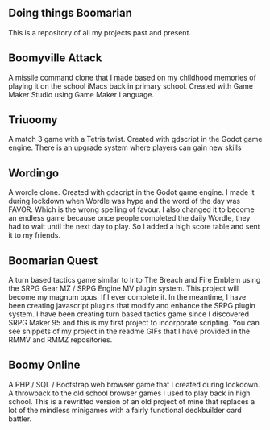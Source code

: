 ## Doing things Boomarian
This is a repository of all my projects past and present.

## Boomyville Attack
A missile command clone that I made based on my childhood memories of playing it on the school iMacs back in primary school. Created with Game Maker Studio using Game Maker Language.

## Triuoomy
A match 3 game with a Tetris twist. Created with gdscript in the Godot game engine. There is an upgrade system where players can gain new skills

## Wordingo
A wordle clone. Created with gdscript in the Godot game engine. I made it during lockdown when Wordle was hype and the word of the day was FAVOR. Which is the wrong spelling of favour. I also changed it to become an endless game because once people completed the daily Wordle, they had to wait until the next day to play. So I added a high score table and sent it to my friends. 

## Boomarian Quest
A turn based tactics game similar to Into The Breach and Fire Emblem using the SRPG Gear MZ / SRPG Engine MV plugin system. This project will become my magnum opus. If I ever complete it. In the meantime, I have been creating javascript plugins that modify and enhance the SRPG plugin system. I have been creating turn based tactics game since I discovered SRPG Maker 95 and this is my first project to incorporate scripting. You can see snippets of my project in the readme GIFs that I have provided in the RMMV and RMMZ repositories.

## Boomy Online
A PHP / SQL / Bootstrap web browser game that I created during lockdown. A throwback to the old school browser games I used to play back in high school. This is a rewritted version of an old project of mine that replaces a lot of the mindless minigames with a fairly functional deckbuilder card battler. 
